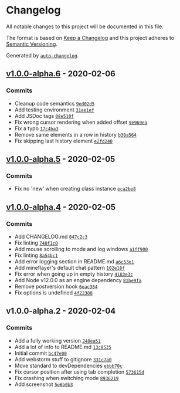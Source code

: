 # Changelog

All notable changes to this project will be documented in this file.

The format is based on [Keep a Changelog](https://keepachangelog.com/en/1.0.0/)
and this project adheres to [Semantic Versioning](https://semver.org/spec/v2.0.0.html).

Generated by [`auto-changelog`](https://github.com/CookPete/auto-changelog).

## [v1.0.0-alpha.6](https://github.com/wvffle/mineflayer-dashboard/compare/v1.0.0-alpha.5...v1.0.0-alpha.6) - 2020-02-06

### Commits

- Cleanup code semantics [`9ed02d5`](https://github.com/wvffle/mineflayer-dashboard/commit/9ed02d50a69bdcc14a5bc892f3c9d5233b32488a)
- Add testing environment [`31ae1ef`](https://github.com/wvffle/mineflayer-dashboard/commit/31ae1ef1e6ba029c12193a73efc98d1812b6a710)
- Add JSDoc tags [`08e510f`](https://github.com/wvffle/mineflayer-dashboard/commit/08e510fa0ede41f126f21049426749adf8e6780a)
- Fix wrong cursor rendering when added offset [`9e969ea`](https://github.com/wvffle/mineflayer-dashboard/commit/9e969eababdb683538666352f95aceb220dea889)
- Fix a typo [`17c4ba3`](https://github.com/wvffle/mineflayer-dashboard/commit/17c4ba331f8a804714642dd3ee33320ed136731b)
- Remove same elements in a row in history [`b30a564`](https://github.com/wvffle/mineflayer-dashboard/commit/b30a564788c1d3eac1f2926e68b2e6c2ae5a078f)
- Fix skipping last history element [`e2fd240`](https://github.com/wvffle/mineflayer-dashboard/commit/e2fd2409ea32c1b9cbd9241e0bba5bb079c97161)

## [v1.0.0-alpha.5](https://github.com/wvffle/mineflayer-dashboard/compare/v1.0.0-alpha.4...v1.0.0-alpha.5) - 2020-02-05

### Commits

- Fix no 'new' when creating class instance [`eca2be8`](https://github.com/wvffle/mineflayer-dashboard/commit/eca2be874027a8f9e4a9a0047ec673a72a7ae57a)

## [v1.0.0-alpha.4](https://github.com/wvffle/mineflayer-dashboard/compare/v1.0.0-alpha.2...v1.0.0-alpha.4) - 2020-02-05

### Commits

- Add CHANGELOG.md [`847c2c3`](https://github.com/wvffle/mineflayer-dashboard/commit/847c2c345a115e809ec8a20302dedf791453af06)
- Fix linting [`748f1c0`](https://github.com/wvffle/mineflayer-dashboard/commit/748f1c0a5477a504ed11369b5d9ba78cc7224d6b)
- Add mouse scrolling to mode and log windows [`a1ff900`](https://github.com/wvffle/mineflayer-dashboard/commit/a1ff900294b0cb26b269222de5be8d9f01eba04d)
- Fix linting [`8a54bc1`](https://github.com/wvffle/mineflayer-dashboard/commit/8a54bc1265e21814fdeecc835f16e7c9ceaf2259)
- Add error logging section in README.md [`a6c53e1`](https://github.com/wvffle/mineflayer-dashboard/commit/a6c53e17fc6f3036e36488215dc78ca04c73373e)
- Add mineflayer's default chat pattern [`102e18f`](https://github.com/wvffle/mineflayer-dashboard/commit/102e18faa7976c53fb8b03d3bc44d2b57a9634c8)
- Fix error when going up in empty history [`4183e3c`](https://github.com/wvffle/mineflayer-dashboard/commit/4183e3c43ff3618774b67fb0d390fddb13004ff3)
- Add Node v12.0.0 as an engine dependency [`81be9fa`](https://github.com/wvffle/mineflayer-dashboard/commit/81be9faa1c64d7efd5e34d4b75a79ecf11f5629a)
- Remove postversion hook [`6eac384`](https://github.com/wvffle/mineflayer-dashboard/commit/6eac384608ae5e02c140ce7f894858815af53d72)
- Fix options is undefined [`4f22388`](https://github.com/wvffle/mineflayer-dashboard/commit/4f2238849cfb340ece605ec626c130746bf7cd8b)

## v1.0.0-alpha.2 - 2020-02-04

### Commits

- Add a fully working version [`240ea51`](https://github.com/wvffle/mineflayer-dashboard/commit/240ea5162116b2ca15f9c64910c359930d40302c)
- Add a lot of info to README.md [`13c8535`](https://github.com/wvffle/mineflayer-dashboard/commit/13c8535ffdfa60805e625a2abbcd2cfe34226783)
- Initial commit [`bc47e00`](https://github.com/wvffle/mineflayer-dashboard/commit/bc47e009671fc6e38c2bbb5ea65ff107f3a97ce4)
- Add webstorm stuff to gitignore [`331c7a0`](https://github.com/wvffle/mineflayer-dashboard/commit/331c7a067a4c93f6675e5ec90e6a9890b31572b3)
- Move standard to devDependencies [`ebbb70c`](https://github.com/wvffle/mineflayer-dashboard/commit/ebbb70c63960cd0c333bcbd8afd12da4ac1be28b)
- Fix cursor position after using tab completion [`573615d`](https://github.com/wvffle/mineflayer-dashboard/commit/573615d646ff05162f201e7ce65cf274af6bc5e5)
- Fix crashing when switching mode [`8936219`](https://github.com/wvffle/mineflayer-dashboard/commit/89362192b6398d299a229bf2749ab8b584c7d6af)
- Add screenshot [`5e6b0b3`](https://github.com/wvffle/mineflayer-dashboard/commit/5e6b0b3bb3744e6f3e8baee5e30914caf1385c9e)

